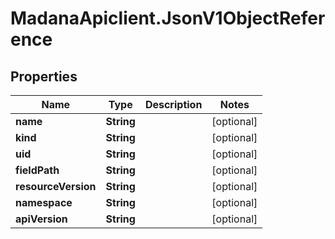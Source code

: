 # MadanaApiclient.JsonV1ObjectReference

## Properties

Name | Type | Description | Notes
------------ | ------------- | ------------- | -------------
**name** | **String** |  | [optional] 
**kind** | **String** |  | [optional] 
**uid** | **String** |  | [optional] 
**fieldPath** | **String** |  | [optional] 
**resourceVersion** | **String** |  | [optional] 
**namespace** | **String** |  | [optional] 
**apiVersion** | **String** |  | [optional] 


